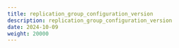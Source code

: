 ```yaml
---
title: replication_group_configuration_version
description: replication_group_configuration_version
date: 2024-10-09
weight: 20000
---
```

<style>
th, td {
  border: 1px solid rgb(190, 190, 190);
}
</style>
